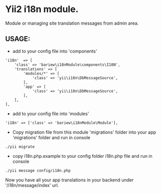 Yii2 i18n module.
===================
Module or managing site translation messages from admin area.

USAGE:
------

- add to your config file into 'components'
```
'i18n'  => [
    'class' => 'bariew\i18nModule\components\I18N',
    'translations' => [
        'modules/*' => [
            'class' => 'yii\i18n\DbMessageSource',
        ],
        'app' => [
            'class' => 'yii\i18n\DbMessageSource',
        ],
    ],
],
```

- add to your config file into 'modules'
```
'i18n' => ['class' => 'bariew\i18nModule\Module'],
```

- Copy migration file from this module 'migrations' folder into your app 'migrations' folder and run in console
```
./yii migrate
```

- copy i18n.php.example to your config folder i18n.php file and run in console
```
./yii message config/i18n.php
```

Now you have all your app translations in your backend under '/i18n/message/index' url.


